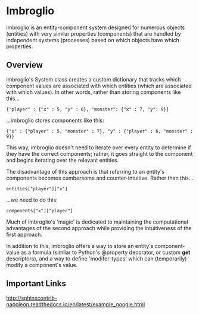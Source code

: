 # Imbroglio
imbroglio is an entity-component system designed for numerous objects (entities) with very similar properties (components) that are handled by independent systems (processes) based on which objects have which properties.

## Overview
imbroglio's System class creates a custom dictionary that tracks which component values are associated with which entities (which are associated with which values). In other words, rather than storing components like this...

```{"player" : {"x" : 5, "y" : 6}, "monster": {"x" : 7, "y": 9}}```

...imbroglio stores components like this:

```{"x" : {"player" : 5, "monster" : 7}, "y" : {"player" : 6, "monster" : 9}}```

This way, imbroglio doesn't need to iterate over every entity to determine if they have the correct components; rather, it goes straight to the component and begins iterating over the relevant entities.

The disadvantage of this approach is that referring to an entity's components becomes cumbersome and counter-intuitive. Rather than this...

```entities["player"]["x"]```

...we need to do this:

```components["x"]["player"]```

Much of imbroglio's 'magic' is dedicated to maintaining the computational advantages of the second approach while providing the intuitiveness of the first approach.

In addition to this, imbroglio offers a way to store an entity's component-value as a formula (similar to Python's @property decorator, or custom __get__ descriptors), and a way to define 'modifer-types' which can (temporarily) modify a component's value.

## Important Links
http://sphinxcontrib-napoleon.readthedocs.io/en/latest/example_google.html
